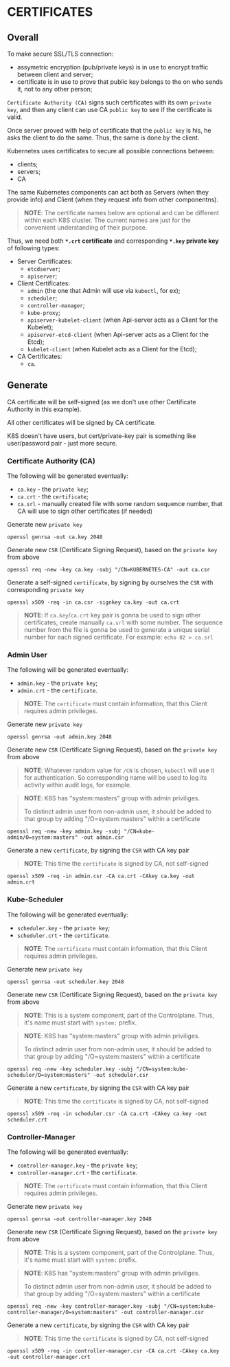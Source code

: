 # CERTIFICATES 

## Overall 

To make secure SSL/TLS connection:
- assymetric encryption (pub/private keys) is in use to encrypt traffic between client and server;
- certificate is in use to prove that public key belongs to the on who sends it, not to any other person;

`Certificate Authority (CA)` signs such certificates with its own `private key`, and then any client can use CA `public key` to see if the certificate is valid.

Once server proved with help of certificate that the `public key` is his, he asks the client to do the same. Thus, the same is done by the client.

Kubernetes uses certificates to secure all possible connections between:
- clients;
- servers;
- CA

The same Kubernetes components can act both as Servers (when they provide info) and Client (when they request info from other componentns).

> **NOTE**: The certificate names below are optional and can be different within each K8S cluster.
> The current names are just for the convenient understanding of their purpose.


Thus, we need both **`*.crt` certificate** and corresponding **`*.key` private key** of following types:
- Server Certificates:
   - `etcdserver`;
   - `apiserver`;
- Client Certificates:
   - `admin` (the one that Admin will use via `kubectl`, for ex);
   - `scheduler`;
   - `controller-manager`;
   - `kube-proxy`;
   - `apiserver-kubelet-client` (when Api-server acts as a Client for the Kubelet);
   - `apiserver-etcd-client` (when Api-server acts as a Client for the Etcd);
   - `kubelet-client` (when Kubelet acts as a Client for the Etcd);
- CA Certificates:
   - `ca`.


## Generate 

CA certificate will be self-signed (as we don't use other Certificate Authority in this example).

All other certificates will be signed by CA certificate.

K8S doesn't have users, but cert/private-key pair is something like user/password pair - just more secure.


### Certificate Authority (CA)

The following will be generated eventually:
- `ca.key` - the `private key`;
- `ca.crt` - the `certificate`;
- `ca.srl` - manually created file with some random sequence number, that CA will use to sign other certificates (if needed)


Generate new `private key` 
```
openssl genrsa -out ca.key 2048
```

Generate new `CSR` (Certificate Signing Request), based on the `private key` from above
```
openssl req -new -key ca.key -subj "/CN=KUBERNETES-CA" -out ca.csr
```

Generate a self-signed `certificate`, by signing by ourselves the `CSR` with corresponding `private key`
```
openssl x509 -req -in ca.csr -signkey ca.key -out ca.crt
```

> **NOTE**: If `ca.key`/`ca.crt` key pair is gonna be used to sign other certificates, create manually `ca.srl` with some number.
> The sequence number from the file is gonna be used to generate a unique serial number for each signed certificate.
> For example:
> `echo 02 > ca.srl`


### Admin User

The following will be generated eventually:
- `admin.key` - the `private key`;
- `admin.crt` - the `certificate`.

> **NOTE**: The `certificate` must contain information, that this Client requires admin privileges.

Generate new `private key` 
```
openssl genrsa -out admin.key 2048
```

Generate new `CSR` (Certificate Signing Request), based on the `private key` from above

> **NOTE**: Whatever random value for `/CN` is chosen, `kubectl` will use it for authentication. 
> So corresponding name will be used to log its activity within audit logs, for example.

> **NOTE**: K8S has "system:masters" group with admin priviliges.
> 
>  To distinct admin user from non-admin user, it should be added to that group by adding "/O=system:masters" within a certificate
```
openssl req -new -key admin.key -subj "/CN=kube-admin/O=system:masters" -out admin.csr
```

Generate a new `certificate`, by signing the `CSR` with CA key pair
> **NOTE**: This time the `certificate` is signed by CA, not self-signed
```
openssl x509 -req -in admin.csr -CA ca.crt -CAkey ca.key -out admin.crt
```

### Kube-Scheduler

The following will be generated eventually:
- `scheduler.key` - the `private key`;
- `scheduler.crt` - the `certificate`.

> **NOTE**: The `certificate` must contain information, that this Client requires admin privileges.


Generate new `private key` 
```
openssl genrsa -out scheduler.key 2048
```

Generate new `CSR` (Certificate Signing Request), based on the `private key` from above

> **NOTE**: This is a system component, part of the Controlplane. Thus, it's name must start with `system:` prefix.

> **NOTE**: K8S has "system:masters" group with admin priviliges.
> 
>  To distinct admin user from non-admin user, it should be added to that group by adding "/O=system:masters" within a certificate
```
openssl req -new -key scheduler.key -subj "/CN=system:kube-scheduler/O=system:masters" -out scheduler.csr
```

Generate a new `certificate`, by signing the `CSR` with CA key pair
> **NOTE**: This time the `certificate` is signed by CA, not self-signed
```
openssl x509 -req -in scheduler.csr -CA ca.crt -CAkey ca.key -out scheduler.crt
```



### Controller-Manager

The following will be generated eventually:
- `controller-manager.key` - the `private key`;
- `controller-manager.crt` - the `certificate`.

> **NOTE**: The `certificate` must contain information, that this Client requires admin privileges.


Generate new `private key` 
```
openssl genrsa -out controller-manager.key 2048
```

Generate new `CSR` (Certificate Signing Request), based on the `private key` from above

> **NOTE**: This is a system component, part of the Controlplane. Thus, it's name must start with `system:` prefix.

> **NOTE**: K8S has "system:masters" group with admin priviliges.
> 
>  To distinct admin user from non-admin user, it should be added to that group by adding "/O=system:masters" within a certificate
```
openssl req -new -key controller-manager.key -subj "/CN=system:kube-controller-manager/O=system:masters" -out controller-manager.csr
```

Generate a new `certificate`, by signing the `CSR` with CA key pair
> **NOTE**: This time the `certificate` is signed by CA, not self-signed
```
openssl x509 -req -in controller-manager.csr -CA ca.crt -CAkey ca.key -out controller-manager.crt
```










































